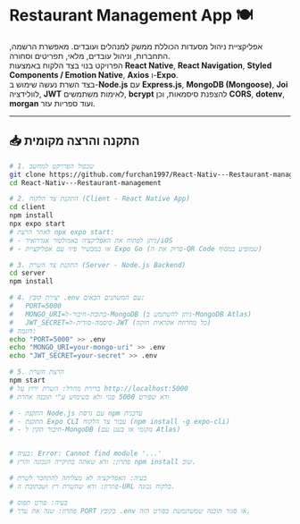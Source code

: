 # Restaurant Management App 🍽️

אפליקציית ניהול מסעדות הכוללת ממשק למנהלים ועובדים. מאפשרת הרשמה, התחברות, וניהול עובדים, מלאי, תפריטים וסחורה.  
הפרויקט בנוי בצד הלקוח באמצעות **React Native**, **React Navigation**, **Styled Components / Emotion Native**, **Axios** ו-**Expo**.  
בצד השרת נעשה שימוש ב-**Node.js** עם **Express.js**, **MongoDB (Mongoose)**, **Joi** לוולידציה, **JWT** לאימות משתמשים, **bcrypt** להצפנת סיסמאות, וכן **CORS**, **dotenv**, **morgan** ועוד ספריות עזר.  

---

## 📥 התקנה והרצה מקומית

```bash
# 1. שכפול הפרויקט למחשב
git clone https://github.com/furchan1997/React-Nativ---Restaurant-management.git
cd React-Nativ---Restaurant-management

# 2. התקנת צד הלקוח (Client - React Native App)
cd client
npm install
npx expo start
# לאחר הרצת npx expo start:
# - ניתן לפתוח את האפליקציה באמולטור אנדרואיד/iOS
# - או במכשיר פיזי עם אפליקציית Expo Go (סרוק את ה-QR Code שמופיע במסוף)

# 3. התקנת צד השרת (Server - Node.js Backend)
cd server
npm install

# 4. יצירת קובץ .env עם המשתנים הבאים:
#   PORT=5000
#   MONGO_URI=כתובת-חיבור-ל-MongoDB (ניתן להשתמש ב-MongoDB Atlas)
#   JWT_SECRET=סיסמה-סודית-ל-JWT (כל מחרוזת אקראית חזקה)
# דוגמה:
echo "PORT=5000" >> .env
echo "MONGO_URI=your-mongo-uri" >> .env
echo "JWT_SECRET=your-secret" >> .env

# 5. הרצת השרת
npm start
# ברירת מחדל: השרת ירוץ על http://localhost:5000
# ודא שפורט 5000 פנוי ולא בשימוש ע"י תוכנה אחרת

# - התקנת Node.js עם גרסת npm עדכנית
# - התקנת Expo CLI עבור צד הלקוח (npm install -g expo-cli)
# - חיבור תקין ל-MongoDB (מקומי או בענן עם Atlas)


# בעיה: Error: Cannot find module '...'
# פתרון: ודא שאתה בתיקייה הנכונה והרץ npm install שוב.

# בעיה: האפליקציה לא מצליחה להתחבר לשרת
# פתרון: ודא שהשרת רץ ושכתובת ה-URL בלקוח נכונה.

# בעיה: פורט תפוס
# פתרון: שנה את ערך PORT בקובץ .env או סגור תוכנה שמשתמשת בפורט הזה.



